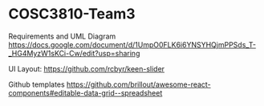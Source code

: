 # COSC3810-Team3
Requirements and UML Diagram https://docs.google.com/document/d/1UmpO0FLK6i6YNSYHQjmPPSds_T-_HG4MyzW1sKCi-Cw/edit?usp=sharing

UI Layout: https://github.com/rcbyr/keen-slider

Github templates https://github.com/brillout/awesome-react-components#editable-data-grid--spreadsheet
